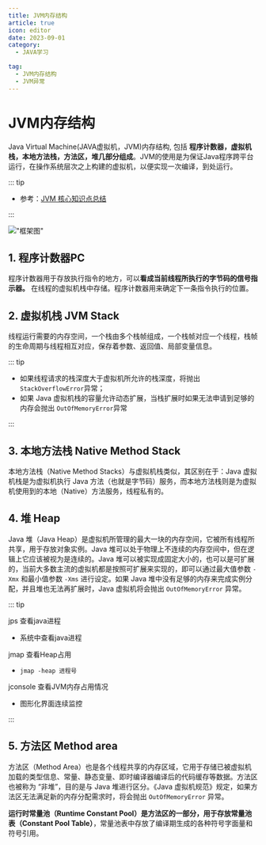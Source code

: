 ```yaml
---
title: JVM内存结构
article: true
icon: editor
date: 2023-09-01
category: 
  - JAVA学习

tag:
  - JVM内存结构
  - JVM异常
---
```


# JVM内存结构

Java Virtual Machine(JAVA虚拟机，JVM)内存结构, 包括 **程序计数器，虚拟机栈，本地方法栈，方法区，堆几部分组成**。JVM的使用是为保证Java程序跨平台运行，在操作系统层次之上构建的虚拟机，以便实现一次编译，到处运行。

<!-- more -->

::: tip

- 参考：[JVM 核心知识点总结](https://tobebetterjavaer.com/jvm/zongjie.html#_1-3-hotspot-vm)

::: 

!["框架图"](/assets/java/JVM框架图.png "图1 JVM框架图")

## 1. 程序计数器PC
程序计数器用于存放执行指令的地方，可以**看成当前线程所执行的字节码的信号指示器。** 在线程的虚拟机栈中存储。程序计数器用来确定下一条指令执行的位置。


## 2. 虚拟机栈 JVM Stack

线程运行需要的内存空间，一个栈由多个栈帧组成，一个栈帧对应一个线程，栈帧的生命周期与线程相互对应，保存着参数、返回值、局部变量信息。

::: tip

- 如果线程请求的栈深度大于虚拟机所允许的栈深度，将抛出`StackOverflowError`异常；
- 如果 Java 虚拟机栈的容量允许动态扩展，当栈扩展时如果无法申请到足够的内存会抛出 `OutOfMemoryError`异常

::: 

## 3. 本地方法栈 Native Method Stack
本地方法栈（Native Method Stacks）与虚拟机栈类似，其区别在于：Java 虚拟机栈是为虚拟机执行 Java 方法（也就是字节码）服务，而本地方法栈则是为虚拟机使用到的本地（Native）方法服务，线程私有的。


## 4. 堆 Heap
Java 堆（Java Heap）是虚拟机所管理的最大一块的内存空间，它被所有线程所共享，用于存放对象实例。Java 堆可以处于物理上不连续的内存空间中，但在逻辑上它应该被视为是连续的。Java 堆可以被实现成固定大小的，也可以是可扩展的，当前大多数主流的虚拟机都是按照可扩展来实现的，即可以通过最大值参数 `-Xmx` 和最小值参数 `-Xms` 进行设定。如果 Java 堆中没有足够的内存来完成实例分配，并且堆也无法再扩展时，Java 虚拟机将会抛出 `OutOfMemoryError` 异常。

::: tip

jps 查看java进程
- 系统中查看java进程

jmap 查看Heap占用 
- `jmap -heap 进程号`

jconsole 查看JVM内存占用情况
- 图形化界面连续监控

:::

## 5. 方法区 Method area

方法区（Method Area）也是各个线程共享的内存区域，它用于存储已被虚拟机加载的类型信息、常量、静态变量、即时编译器编译后的代码缓存等数据。方法区也被称为 “非堆”，目的是与 Java 堆进行区分。《Java 虚拟机规范》规定，如果方法区无法满足新的内存分配需求时，将会抛出 `OutOfMemoryError` 异常。

**运行时常量池（Runtime Constant Pool）是方法区的一部分，用于存放常量池表（Constant Pool Table）**，常量池表中存放了编译期生成的各种符号字面量和符号引用。



